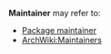 **Maintainer** may refer to:

*   [Package maintainer](/index.php/Package_maintainer "Package maintainer")
*   [ArchWiki:Maintainers](/index.php/ArchWiki:Maintainers "ArchWiki:Maintainers")